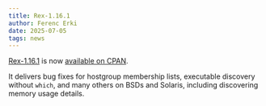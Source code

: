 ```yaml
---
title: Rex-1.16.1
author: Ferenc Erki
date: 2025-07-05
tags: news
---
```


[Rex-1.16.1](/docs/release_notes/1.16.1.html) is now [available on
CPAN](https://metacpan.org/release/FERKI/Rex-1.16.1).

It delivers bug fixes for hostgroup membership lists, executable discovery
without `which`, and many others on BSDs and Solaris, including discovering
memory usage details.
